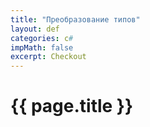```yaml
---
title: "Преобразование типов"
layout: def
categories: c#
impMath: false
excerpt: Checkout
---
```


# {{ page.title }}

